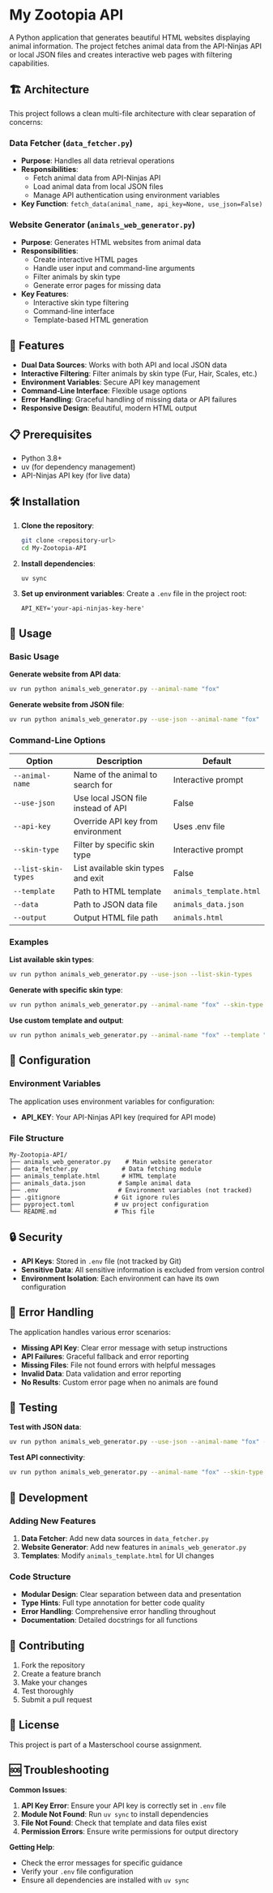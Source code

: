 # My Zootopia API

A Python application that generates beautiful HTML websites displaying animal information. The project fetches animal data from the API-Ninjas API or local JSON files and creates interactive web pages with filtering capabilities.

## 🏗️ Architecture

This project follows a clean multi-file architecture with clear separation of concerns:

### Data Fetcher (`data_fetcher.py`)
- **Purpose**: Handles all data retrieval operations
- **Responsibilities**:
  - Fetch animal data from API-Ninjas API
  - Load animal data from local JSON files
  - Manage API authentication using environment variables
- **Key Function**: `fetch_data(animal_name, api_key=None, use_json=False)`

### Website Generator (`animals_web_generator.py`)
- **Purpose**: Generates HTML websites from animal data
- **Responsibilities**:
  - Create interactive HTML pages
  - Handle user input and command-line arguments
  - Filter animals by skin type
  - Generate error pages for missing data
- **Key Features**:
  - Interactive skin type filtering
  - Command-line interface
  - Template-based HTML generation

## 🚀 Features

- **Dual Data Sources**: Works with both API and local JSON data
- **Interactive Filtering**: Filter animals by skin type (Fur, Hair, Scales, etc.)
- **Environment Variables**: Secure API key management
- **Command-Line Interface**: Flexible usage options
- **Error Handling**: Graceful handling of missing data or API failures
- **Responsive Design**: Beautiful, modern HTML output

## 📋 Prerequisites

- Python 3.8+
- uv (for dependency management)
- API-Ninjas API key (for live data)

## 🛠️ Installation

1. **Clone the repository**:
   ```bash
   git clone <repository-url>
   cd My-Zootopia-API
   ```

2. **Install dependencies**:
   ```bash
   uv sync
   ```

3. **Set up environment variables**:
   Create a `.env` file in the project root:
   ```env
   API_KEY='your-api-ninjas-key-here'
   ```

## 🎯 Usage

### Basic Usage

**Generate website from API data**:
```bash
uv run python animals_web_generator.py --animal-name "fox"
```

**Generate website from JSON file**:
```bash
uv run python animals_web_generator.py --use-json --animal-name "fox"
```

### Command-Line Options

| Option | Description | Default |
|--------|-------------|---------|
| `--animal-name` | Name of the animal to search for | Interactive prompt |
| `--use-json` | Use local JSON file instead of API | False |
| `--api-key` | Override API key from environment | Uses .env file |
| `--skin-type` | Filter by specific skin type | Interactive prompt |
| `--list-skin-types` | List available skin types and exit | False |
| `--template` | Path to HTML template | `animals_template.html` |
| `--data` | Path to JSON data file | `animals_data.json` |
| `--output` | Output HTML file path | `animals.html` |

### Examples

**List available skin types**:
```bash
uv run python animals_web_generator.py --use-json --list-skin-types
```

**Generate with specific skin type**:
```bash
uv run python animals_web_generator.py --animal-name "fox" --skin-type "Fur"
```

**Use custom template and output**:
```bash
uv run python animals_web_generator.py --animal-name "fox" --template "custom.html" --output "fox_animals.html"
```

## 🔧 Configuration

### Environment Variables

The application uses environment variables for configuration:

- **API_KEY**: Your API-Ninjas API key (required for API mode)

### File Structure

```
My-Zootopia-API/
├── animals_web_generator.py    # Main website generator
├── data_fetcher.py            # Data fetching module
├── animals_template.html      # HTML template
├── animals_data.json         # Sample animal data
├── .env                      # Environment variables (not tracked)
├── .gitignore               # Git ignore rules
├── pyproject.toml           # uv project configuration
└── README.md                # This file
```

## 🔒 Security

- **API Keys**: Stored in `.env` file (not tracked by Git)
- **Sensitive Data**: All sensitive information is excluded from version control
- **Environment Isolation**: Each environment can have its own configuration

## 🐛 Error Handling

The application handles various error scenarios:

- **Missing API Key**: Clear error message with setup instructions
- **API Failures**: Graceful fallback and error reporting
- **Missing Files**: File not found errors with helpful messages
- **Invalid Data**: Data validation and error reporting
- **No Results**: Custom error page when no animals are found

## 🧪 Testing

**Test with JSON data**:
```bash
uv run python animals_web_generator.py --use-json --animal-name "fox" --skin-type "All"
```

**Test API connectivity**:
```bash
uv run python animals_web_generator.py --animal-name "fox" --skin-type "All"
```

## 📝 Development

### Adding New Features

1. **Data Fetcher**: Add new data sources in `data_fetcher.py`
2. **Website Generator**: Add new features in `animals_web_generator.py`
3. **Templates**: Modify `animals_template.html` for UI changes

### Code Structure

- **Modular Design**: Clear separation between data and presentation
- **Type Hints**: Full type annotation for better code quality
- **Error Handling**: Comprehensive error handling throughout
- **Documentation**: Detailed docstrings for all functions

## 🤝 Contributing

1. Fork the repository
2. Create a feature branch
3. Make your changes
4. Test thoroughly
5. Submit a pull request

## 📄 License

This project is part of a Masterschool course assignment.

## 🆘 Troubleshooting

**Common Issues**:

1. **API Key Error**: Ensure your API key is correctly set in `.env` file
2. **Module Not Found**: Run `uv sync` to install dependencies
3. **File Not Found**: Check that template and data files exist
4. **Permission Errors**: Ensure write permissions for output directory

**Getting Help**:
- Check the error messages for specific guidance
- Verify your `.env` file configuration
- Ensure all dependencies are installed with `uv sync`
